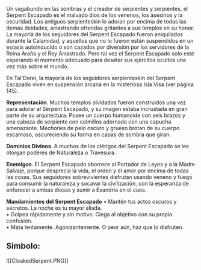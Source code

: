 Un vagabundo en las sombras y el creador de serpientes y serpientes, el Serpent Escapado es el malvado dios de los venenos, los asesinos y la oscuridad. Los antiguos serpienteskin lo adoran por encima de todas las demás deidades, arrastrando ofrendas gritantes a sus templos en su honor. La mayoría de los seguidores del Serpent Escapado fueron aniquilados durante la Calamidad, y aquellos que no lo fueron están suspendidos en un estasis autoinducido o son cazados por diversión por los servidores de la Reina Araña y el Rey Arrastrado. Pero tal vez el Serpent Escapado solo esté esperando el momento adecuado para desatar sus ejércitos ocultos una vez más sobre el mundo.

En Tal'Dorei, la mayoría de los seguidores serpienteskin del Serpent Escapado viven en suspensión arcana en la misteriosa Isla Visa (ver página 145).

**Representación**. Muchos templos olvidados fueron construidos una vez para adorar al Serpent Escapado, y su imagen estaba incrustada en gran parte de su arquitectura. Posee un cuerpo humanoide con seis brazos y una cabeza de serpiente con colmillos adornada con una capucha amenazante. Mechones de pelo oscuro y grueso brotan de su cuerpo escamoso, oscureciendo su forma en capas de sombra que giran.

**Dominios Divinos**. A muchos de los clérigos del Serpent Escapado se les otorgan poderes de Naturaleza o Travesura.

**Enemigos**. El Serpent Escapado aborrece al Portador de Leyes y a la Madre Salvaje, porque desprecia la vida, el orden y el amor por encima de todas las cosas. Sus seguidores sobrevivientes disfrutan usando veneno y fuego para consumir la naturaleza y socavar la civilización, con la esperanza de enfurecer a ambas diosas y sumir a Exandria en el caos.

**Mandamientos del Serpent Escapado** 
	• Mantén tus actos oscuros y secretos. La noche es tu mayor aliada.<br>
	• Golpea rápidamente y sin motivo. Ciega al objetivo con su propia confusión. <br>
	• Mata lentamente. Agonizantemente. O peor aún, haz que lo disfruten.

## Simbolo:

![[CloakedSerpent.PNG]]